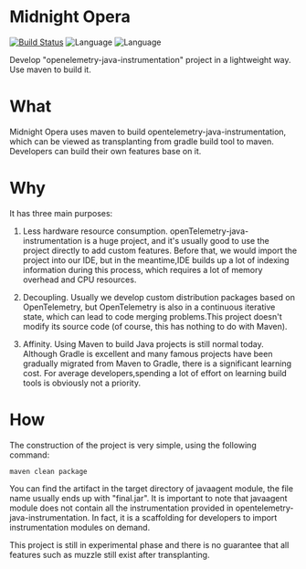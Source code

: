 # Midnight Opera

[![Build Status](https://travis-ci.com/zmapleshine/Midnight-Opera.svg?branch=main)](https://travis-ci.com/zmapleshine/Midnight-Opera)
![Language](https://img.shields.io/badge/language-Java-orange.svg)
![Language](https://img.shields.io/hexpm/l/plug)

Develop "openelemetry-java-instrumentation" project in a lightweight way.
Use maven to build it.

# What

Midnight Opera uses maven to build opentelemetry-java-instrumentation, which can be viewed as transplanting from gradle
build tool to maven. Developers can build their own features base on it.

# Why

It has three main purposes:

1. Less hardware resource consumption. openTelemetry-java-instrumentation is a huge project, and it's usually good to
   use the project directly to add custom features. Before that, we would import the project into our IDE, but in the
   meantime,IDE builds up a lot of indexing information during this process, which requires a lot of memory overhead and
   CPU resources.

2. Decoupling. Usually we develop custom distribution packages based on OpenTelemetry, but OpenTelemetry is also in a
   continuous iterative state, which can lead to code merging problems.This project doesn't modify its source code (of
   course, this has nothing to do with Maven).

3. Affinity. Using Maven to build Java projects is still normal today. Although Gradle is excellent and many famous
   projects have been gradually migrated from Maven to Gradle, there is a significant learning cost. For average
   developers,spending a lot of effort on learning build tools is obviously not a priority.

# How

The construction of the project is very simple, using the following command:

```shell
maven clean package
```

You can find the artifact in the target directory of javaagent module, the file name usually ends up with "final.jar".
It is important to note that javaagent module does not contain all the instrumentation provided in
opentelemetry-java-instrumentation. In fact, it is a scaffolding for developers to import instrumentation modules on
demand.

This project is still in experimental phase and there is no guarantee that all features such as muzzle still exist after
transplanting.
